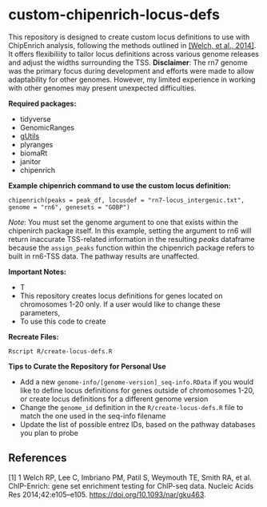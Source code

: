 # custom-chipenrich-locus-defs  
This repository is designed to create custom locus definitions to use with ChipEnrich analysis, following the methods outlined in [[Welch, et al., 2014]](#1). It offers flexibiliity to tailor locus definitions across various genome releases and adjust the widths surrounding the TSS. **Disclaimer**: The rn7 genome was the primary focus during development and efforts were made to allow adaptability for other genomes. However, my limited experience in working with other genomes may present unexpected difficulties.  

**Required packages:**  
- tidyverse
- GenomicRanges
- [gUtils](https://github.com/mskilab-org/gUtils)
- plyranges
- biomaRt
- janitor
- chipenrich

**Example chipenrich command to use the custom locus definition:**  
```
chipenrich(peaks = peak_df, locusdef = "rn7-locus_intergenic.txt", genome = "rn6", genesets = "GOBP")
```
*Note*: You must set the genome argument to one that exists within the chipenirch package itself. In this example, setting the argument to rn6 will return inaccurate TSS-related information in the resulting *peaks* dataframe because the `assign_peaks` function within the chipenrich package refers to built in rn6-TSS data. The pathway results are unaffected.  

**Important Notes:**  
- T
- This repository creates locus definitions for genes located on chromosomes 1-20 only. If a user would like to change these parameters, 
- To use this code to create 


**Recreate Files:**  
```
Rscript R/create-locus-defs.R 
```

**Tips to Curate the Repository for Personal Use**
- Add a new `genome-info/[genome-version]_seq-info.RData` if you would like to define locus definitions for genes outside of chromosomes 1-20, or create locus definitions for a different genome version  
- Change the `genome_id` definition in the `R/create-locus-defs.R` file to match the one used in the seq-info filename  
- Update the list of possible entrez IDs, based on the pathway databases you plan to probe  

## References  
<a id="1">[1]</a> 
1 Welch RP, Lee C, Imbriano PM, Patil S, Weymouth TE, Smith RA, et al. ChIP-Enrich: gene set enrichment testing for ChIP-seq data. Nucleic Acids Res 2014;42:e105–e105. https://doi.org/10.1093/nar/gku463.
